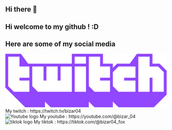 ## Hi there 👋
<div id="titre" ,align:center>
    <h2> Hi welcome to my github ! :D </h2>
</div>
<div id="social-media", align:center>
    <h2>Here are some of my social media</h2>
    <div id="twitch">
        <img src="https://github.com/bizar04/bizar04/blob/main/twitch_wordmark_extruded_purple.png" alt="Twitch logo"> 
        My twitch : https://twitch.tv/bizar04
    </div>
    <div id="Youtube">
        <img scr="https://github.com/bizar04/bizar04/blob/main/youtube-logo-png-46016.png" alt = "Youtube logo">
        My youtube : https://youtube.com/@bizar_04
    </div>
    <div>
        <img scr="https://github.com/bizar04/bizar04/blob/main/tik-tok-logo-33095.png" alt="tiktok logo">
        My tiktok : https://tiktok.com/@bizar04_fox
    </div>
</div>
<!--
**bizar04/bizar04** is a ✨ _special_ ✨ repository because its `README.md` (this file) appears on your GitHub profile.

Here are some ideas to get you started:

- 🔭 I’m currently working on ...
- 🌱 I’m currently learning ...
- 👯 I’m looking to collaborate on ...
- 🤔 I’m looking for help with ...
- 💬 Ask me about ...
- 📫 How to reach me: ...
- 😄 Pronouns: ...
- ⚡ Fun fact: ...
-->
